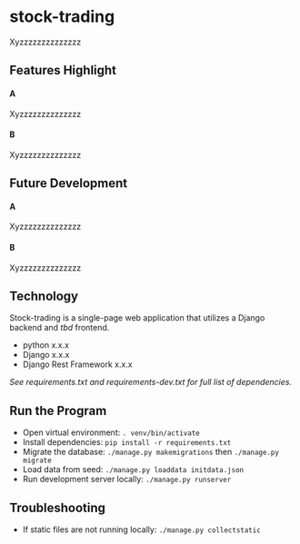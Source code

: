 # stock-trading
Xyzzzzzzzzzzzzzz


## Features Highlight

#### A
Xyzzzzzzzzzzzzzz

#### B
Xyzzzzzzzzzzzzzz


## Future Development

#### A
Xyzzzzzzzzzzzzzz

#### B
Xyzzzzzzzzzzzzzz


## Technology
Stock-trading is a single-page web application that utilizes a Django backend and *tbd* frontend.
- python x.x.x
- Django x.x.x
- Django Rest Framework x.x.x

*See requirements.txt and requirements-dev.txt for full list of dependencies.*


## Run the Program
- Open virtual environment: `. venv/bin/activate`
- Install dependencies: `pip install -r requirements.txt`
- Migrate the database: `./manage.py makemigrations` then `./manage.py migrate`
- Load data from seed: `./manage.py loaddata initdata.json`
- Run development server locally: `./manage.py runserver`


## Troubleshooting
- If static files are not running locally: `./manage.py collectstatic`
